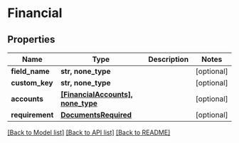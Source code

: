 # Financial


## Properties
Name | Type | Description | Notes
------------ | ------------- | ------------- | -------------
**field_name** | **str, none_type** |  | [optional] 
**custom_key** | **str, none_type** |  | [optional] 
**accounts** | [**[FinancialAccounts], none_type**](FinancialAccounts.md) |  | [optional] 
**requirement** | [**DocumentsRequired**](DocumentsRequired.md) |  | [optional] 

[[Back to Model list]](../README.md#documentation-for-models) [[Back to API list]](../README.md#documentation-for-api-endpoints) [[Back to README]](../README.md)


